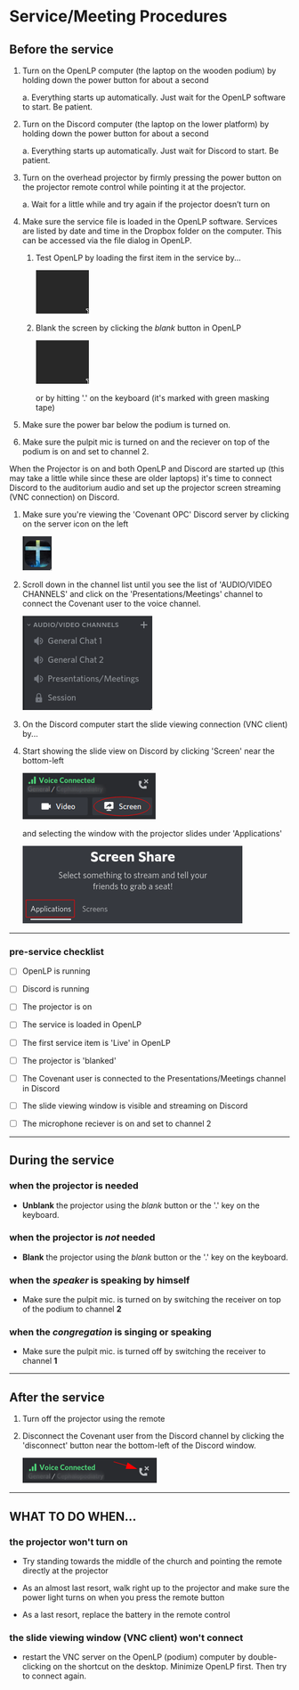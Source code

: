 # Service/Meeting Procedures



## Before the service

1. Turn on the OpenLP computer (the laptop on the wooden podium) by holding down the power button for about a second
   
   a. Everything starts up automatically. Just wait for the OpenLP software to start. Be patient.

2. Turn on the Discord computer (the laptop on the lower platform) by holding down the power button for about a second
   
   a. Everything starts up automatically. Just wait for Discord to start. Be patient.

3. Turn on the overhead projector by firmly pressing the power button on the projector remote control while pointing it at the projector.
   
   a. Wait for a little while and try again if the projector doesn’t turn on

4. Make sure the service file is loaded in the OpenLP software. Services are listed by date and time in the Dropbox folder on the computer. This can be accessed via the file dialog in OpenLP.
   
   1. Test OpenLP by loading the first item in the service by...
      
      ![](images/placeholder.png)
   
   2. Blank the screen by clicking the *blank* button in OpenLP
      
      ![](images/placeholder.png)
      
      or by hitting '.' on the keyboard (it's marked with green masking tape)

5. Make sure the power bar below the podium is turned on.

6. Make sure the pulpit mic is turned on and the reciever on top of the podium is on and set to channel 2.

When the Projector is on and both OpenLP and Discord are started up (this may take a little while since these are older laptops) it's time to connect Discord to the auditorium audio and set up the projector screen streaming (VNC connection) on Discord.

1. Make sure you're viewing the 'Covenant OPC' Discord server by clicking on the server icon on the left
   
   ![](images/server_icon.png)

2. Scroll down in the channel list until you see the list of 'AUDIO/VIDEO CHANNELS' and click on the 'Presentations/Meetings' channel to connect the Covenant user to the voice channel.
   
   ![](images/connect_voice.png)

3. On the Discord computer start the slide viewing connection (VNC client) by...

4. Start showing the slide view on Discord by clicking 'Screen' near the bottom-left
   
   ![](images/screenshare_connect.png)
   
   and selecting the window with the projector slides under 'Applications'
   
   ![](images/screenshare_chooseapp.png)



---

### pre-service checklist

- [ ] OpenLP is running

- [ ] Discord is running

- [ ] The projector is on

- [ ] The service is loaded in OpenLP

- [ ] The first service item is 'Live' in OpenLP

- [ ] The projector is 'blanked'

- [ ] The Covenant user is connected to the Presentations/Meetings channel in Discord

- [ ] The slide viewing window is visible and streaming on Discord

- [ ] The microphone reciever is on and set to channel 2

---

## During the service

### when the projector is needed

- **Unblank** the projector using the *blank* button or the '.' key on the keyboard.

### when the projector is *not* needed

- **Blank** the projector using the *blank* button or the '.' key on the keyboard.

### when the *speaker* is speaking by himself

- Make sure the pulpit mic. is turned on by switching the receiver on top of the podium to channel **2**

### when the *congregation* is singing or speaking

- Make sure the pulpit mic. is turned off by switching the receiver to channel **1**





---

## After the service

1. Turn off the projector using the remote

2. Disconnect the Covenant user from the Discord channel by clicking the 'disconnect' button near the bottom-left of the Discord window.
   
   ![](images/disconnect_voice.png)





---

## WHAT TO DO WHEN...

### the projector won't turn on

- Try standing towards the middle of the church and pointing the remote directly at the projector

- As an almost last resort, walk right up to the projector and make sure the power light turns on when you press the remote button

- As a last resort, replace the battery in the remote control

### the slide viewing window (VNC client) won't connect

- restart the VNC server on the OpenLP (podium) computer by double-clicking on the shortcut on the desktop. Minimize OpenLP first. Then try to connect again.











